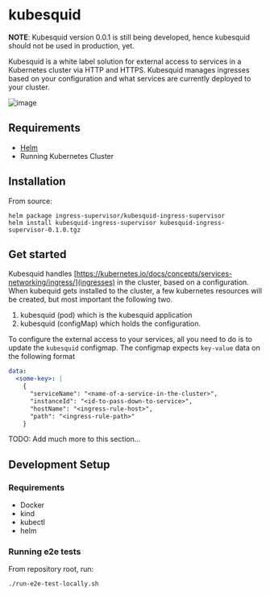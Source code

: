 # kubesquid

**NOTE**: Kubesquid version 0.0.1 is still being developed, hence kubesquid should not be used in production, yet.

Kubesquid is a white label solution for external access to services in a Kubernetes cluster via HTTP and HTTPS. Kubesquid manages ingresses based on your configuration and what services are currently deployed to your cluster.

![image](https://user-images.githubusercontent.com/8545435/170988870-119a1ff6-a452-4257-8433-8316f418c82a.png)

## Requirements

- [Helm](https://helm.sh/docs/intro/install/)
- Running Kubernetes Cluster

## Installation

From source:
```
helm package ingress-supervisor/kubesquid-ingress-supervisor
helm install kubesquid-ingress-supervisor kubesquid-ingress-supervisor-0.1.0.tgz
````

## Get started

Kubesquid handles [https://kubernetes.io/docs/concepts/services-networking/ingress/](ingresses) in the cluster, based on a configuration. When kubequid gets installed to the cluster, a few kubernetes resources will be created, but most important the following two.

1. kubesquid (pod) which is the kubesquid application
2. kubesquid (configMap) which holds the configuration.

To configure the external access to your services, all you need to do is to update the `kubesquid` configmap. The configmap expects `key-value` data on the following format

```yaml
data:
  <some-key>: |
    {
      "serviceName": "<name-of-a-service-in-the-cluster>",
      "instanceId": "<id-to-pass-down-to-service>",
      "hostName": "<ingress-rule-host>",
      "path": "<ingress-rule-path>"
    }
```

TODO: Add much more to this section...

## Development Setup

### Requirements

- Docker
- kind
- kubectl
- helm

### Running e2e tests

From repository root, run:

```
./run-e2e-test-locally.sh
```

